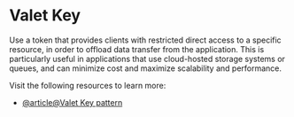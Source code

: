 # Valet Key

Use a token that provides clients with restricted direct access to a specific resource, in order to offload data transfer from the application. This is particularly useful in applications that use cloud-hosted storage systems or queues, and can minimize cost and maximize scalability and performance.

Visit the following resources to learn more:

- [@article@Valet Key pattern](https://learn.microsoft.com/en-us/azure/architecture/patterns/valet-key)
